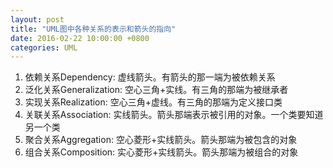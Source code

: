 ```yaml
---
layout: post
title: "UML图中各种关系的表示和箭头的指向"
date: 2016-02-22 10:00:00 +0800
categories: UML
---
```

1. 依赖关系Dependency: 虚线箭头。有箭头的那一端为被依赖关系
2. 泛化关系Generalization: 空心三角+实线。有三角的那端为被继承者
3. 实现关系Realization: 空心三角+虚线。有三角的那端为定义接口类
4. 关联关系Association: 实线箭头。箭头那端表示被引用的对象。一个类要知道另一个类
5. 聚合关系Aggregation: 空心菱形+实线箭头。箭头那端为被包含的对象
6. 组合关系Composition: 实心菱形+实线箭头。箭头那端为被组合的对象

